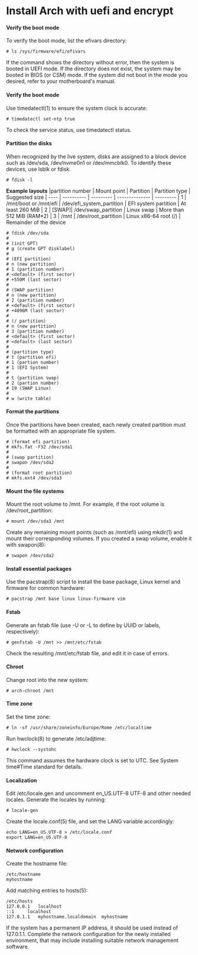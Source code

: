 # Install Arch with uefi and encrypt

#### Verify the boot mode
To verify the boot mode, list the efivars directory:
```
# ls /sys/firmware/efi/efivars
```
If the command shows the directory without error, then the system is booted in UEFI mode. If the directory does not exist, the system may be booted in BIOS (or CSM) mode. If the system did not boot in the mode you desired, refer to your motherboard's manual.

#### Verify the boot mode
Use timedatectl(1) to ensure the system clock is accurate:
```
# timedatectl set-ntp true
```
To check the service status, use timedatectl status.

#### Partition the disks
When recognized by the live system, disks are assigned to a block device such as /dev/sda, /dev/nvme0n1 or /dev/mmcblk0. To identify these devices, use lsblk or fdisk.
```
# fdisk -l
```
**Example layouts**
|partition number | Mount point | Partition | Partition type | Suggested size
| ---- | ----------  | --------- | -------------- | --------- 
| 1 | /mnt/boot or /mnt/efi |	/dev/efi_system_partition	| EFI system partition |	At least 260 MiB
| 2 | [SWAP]| /dev/swap_partition	| Linux swap	| More than 512 MiB (RAM*2)
| 3 | /mnt |	/dev/root_partition	| Linux x86-64 root (/)	| Remainder of the device

```
# fdisk /dev/sda
#
# (init GPT)
# g (create GPT disklabel)
#
# (EFI partition)
# n (new partition)
# 1 (partition number)
# <default> (first sector)
# +550M (last sector)
#
# (SWAP partition)
# n (new partition)
# 2 (partition number)
# <default> (first sector)
# +4096M (last sector)
#
# (/ partition)
# n (new partition)
# 3 (partition number)
# <default> (first sector)
# <default> (last sector)
#
# (partition type)
# t (partition efi)
# 1 (partion number)
# 1 (EFI System)
#
# t (partition swap)
# 2 (partion number)
# 19 (SWAP Linux)
# 
# w (write table)
```

#### Format the partitions
Once the partitions have been created, each newly created partition must be formatted with an appropriate file system. 
```
# (format efi partition)
# mkfs.fat -F32 /dev/sda1
#
# (swap partition)
# swapon /dev/sda2
# 
# (format root partition)
# mkfs.ext4 /dev/sda3
```

#### Mount the file systems
Mount the root volume to /mnt. For example, if the root volume is /dev/root_partition:
```
# mount /dev/sda3 /mnt
```
Create any remaining mount points (such as /mnt/efi) using mkdir(1) and mount their corresponding volumes.
If you created a swap volume, enable it with swapon(8):
```
# swapon /dev/sda2
```

#### Install essential packages
Use the pacstrap(8) script to install the base package, Linux kernel and firmware for common hardware:
```
# pacstrap /mnt base linux linux-firmware vim
```

#### Fstab
Generate an fstab file (use -U or -L to define by UUID or labels, respectively):
```
# genfstab -U /mnt >> /mnt/etc/fstab
```
Check the resulting /mnt/etc/fstab file, and edit it in case of errors.

#### Chroot
Change root into the new system:
```
# arch-chroot /mnt
```

#### Time zone
Set the time zone:
```
# ln -sf /usr/share/zoneinfo/Europe/Rome /etc/localtime
```
Run hwclock(8) to generate /etc/adjtime:
```
# hwclock --systohc
```
This command assumes the hardware clock is set to UTC. See System time#Time standard for details.

#### Localization
Edit /etc/locale.gen and uncomment en_US.UTF-8 UTF-8 and other needed locales. Generate the locales by running:
```
# locale-gen
```
Create the locale.conf(5) file, and set the LANG variable accordingly:
```
echo LANG=en_US.UTF-8 > /etc/locale.conf
export LANG=en_US.UTF-8
```

#### Network configuration
Create the hostname file:
```
/etc/hostname
myhostname
```
Add matching entries to hosts(5):
```
/etc/hosts
127.0.0.1	localhost
::1		localhost
127.0.1.1	myhostname.localdomain	myhostname
```
If the system has a permanent IP address, it should be used instead of 127.0.1.1.
Complete the network configuration for the newly installed environment, that may include installing suitable network management software.

